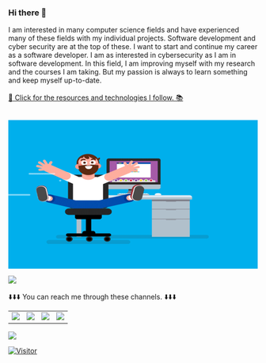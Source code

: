 ### Hi there 👋
I am interested in many computer science fields and have experienced many of these fields with my individual projects. Software development and cyber security are at the top of these. I want to start and continue my career as a software developer. I am as interested in cybersecurity as I am in software development. In this field, I am improving myself with my research and the courses I am taking. But my passion is always to learn something and keep myself up-to-date.<br></br>
<a href="https://github.com/RamazanUstuntas"> 📖 Click for the resources and technologies I follow. 📚 </a>
<br></br>

<img align="center" alt="gif" style="height:300px; width:100%" src="coding.gif"> 

 ![](https://img.shields.io/badge/Software%20Developer-Full%20Stack%20%2F%20Computer%20Engineer%20%2F%20Cyber%20Security%20Analyst%20%2F%20CyberOPS%20Associate-blue)


<table class="center">
<tr> 
          ⬇️⬇️⬇️ You can reach me through these channels. ⬇️⬇️⬇️
 </tr><br>
  <tr>
<td><a href="https://instagram.com/ramaznustuntas">
<img src="https://img.shields.io/badge/Instagram-E4405F?style=for-the-badge&logo=instagram&logoColor=white">
</a> 
<td><a href="https://github.com/RamazanUstuntas">
<img src="https://img.shields.io/badge/GitHub-100000?style=for-the-badge&logo=github&logoColor=white">
  </a> 
<td><a href="https://www.linkedin.com/in/ramazan-ustuntas/">
<img src="https://img.shields.io/badge/LinkedIn-0077B5?style=for-the-badge&logo=linkedin&logoColor=white">
</a> 
<td><a href="mailto:ustuntasramazan@outlook.com">
<img src="https://img.shields.io/badge/%20-Outlook%20-blue?style=for-the-badge&logo=microsoft">
</a>
  </tr>
</table>



   <img align="center" src="https://github-readme-stats.vercel.app/api?username=RamazanUstuntas&theme=blue-green">

[![Visitor](https://visitor-badge.laobi.icu/badge?page_id=RamazanUstuntas.ramazanustuntas)](#)


<!--
**RamazanUstuntas/RamazanUstuntas** is a ✨ _special_ ✨ repository because its `README.md` (this file) appears on your GitHub profile.

Here are some ideas to get you started:

- 🔭 I’m currently working on ...
- 🌱 I’m currently learning ...
- 👯 I’m looking to collaborate on ...
- 🤔 I’m looking for help with ...
- 💬 Ask me about ...
- 📫 How to reach me: ...
- 😄 Pronouns: ...
- ⚡ Fun fact: ...
-->
